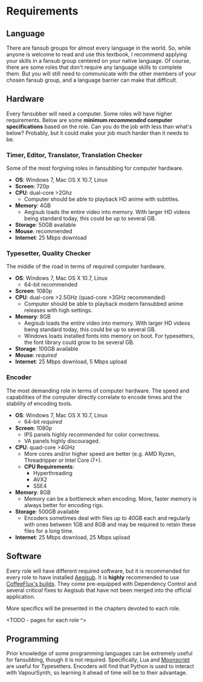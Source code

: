 # Requirements

## Language

There are fansub groups for almost every language in the world.
So, while anyone is welcome to read and use this textbook,
I recommend applying your skills in a fansub group
centered on your native language.
Of course,
there are some roles that don't require any language skills to complete them.
But you will still need to communicate with the other
members of your chosen fansub group,
and a language barrier can make that difficult.

## Hardware

Every fansubber will need a computer.
Some roles will have higher requirements.
Below are some **minimum *recommended* computer specifications**
based on the role.
Can you do the job with less than what's below?
Probably, but it could make your job much harder than it needs to be.

### Timer, Editor, Translator, Translation Checker

Some of the most forgiving roles in fansubbing for computer hardware.

  - **OS**: Windows 7, Mac OS X 10.7, Linux
  - **Screen**: 720p
  - **CPU**: dual-core \>2Ghz
    - Computer should be able to playback HD anime with
      subtitles.
  - **Memory**: 4GB
    - Aegisub loads the entire video into memory. With larger HD
      videos being standard today, this could be up to several GB.
  - **Storage**: 50GB available
  - **Mouse**: recommended
  - **Internet**: 25 Mbps download

### Typesetter, Quality Checker

The middle of the road in terms of required computer hardware.

  - **OS**: Windows 7, Mac OS X 10.7, Linux
    - 64-bit recommended
  - **Screen**: 1080p
  - **CPU**: dual-core \>2.5GHz (quad-core \>3GHz recommended)
    - Computer should be able to playback modern fansubbed anime
      releases with high settings.
  - **Memory**: 8GB
    - Aegisub loads the entire video into memory. With larger HD
      videos being standard today, this could be up to several GB.
    - Windows loads installed fonts into memory on boot. For
      typesetters, the font library could grow to be several GB.
  - **Storage**: 100GB available
  - **Mouse**: *required*
  - **Internet**: 25 Mbps download, 5 Mbps upload

### Encoder

The most demanding role in terms of computer hardware.
The speed and capabilities of the computer directly correlate to
encode times and the stability of encoding tools.

  - **OS**: Windows 7, Mac OS X 10.7, Linux
    - 64-bit *required*
  - **Screen**: 1080p
    - IPS panels highly recommended for color correctness.
    - VA panels highly discouraged.
  - **CPU**: quad-core \>4GHz
    - More cores and/or higher speed are better (e.g. AMD Ryzen,
      Threadripper or Intel Core i7+).
    - **CPU Requirements**:
      - Hyperthreading
      - AVX2
      - SSE4
  - **Memory**: 8GB
    - Memory can be a bottleneck when encoding. More, faster
      memory is always better for encoding rigs.
  - **Storage**: 500GB available
    - Encoders sometimes deal with files up to 40GB each and
      regularly with ones between 1GB and 8GB and may be required
      to retain these files for a long time.
  - **Internet**: 25 Mbps download, 25 Mbps upload

## Software

Every role will have different required software,
but it is recommended for every role to have installed [Aegisub][].
It is **highly** recommended to use [CoffeeFlux's builds][].
They come pre-equipped with Dependency Control
and several *critical* fixes to Aegisub that have not been merged
into the official application.

[Aegisub]: http://www.aegisub.org
[CoffeeFlux's builds]: https://thevacuumof.space/builds/

More specifics will be presented in the chapters devoted to each role.

<TODO - pages for each role ^>

## Programming

Prior knowledge of some programming languages
can be extremely useful for fansubbing, though it is not required.
Specifically, Lua and [Moonscript][] are useful for Typesetters.
Encoders will find that Python is used to interact with VapourSynth,
so learning it ahead of time will be to their advantage.

[Moonscript]: http://moonscript.org/
